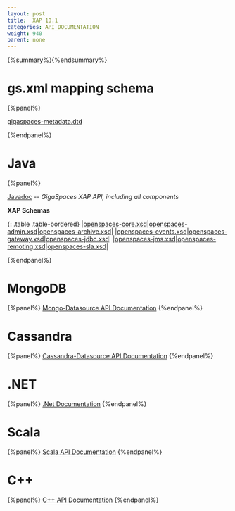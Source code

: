 ```yaml
---
layout: post
title:  XAP 10.1
categories: API_DOCUMENTATION
weight: 940
parent: none
---
```


{%summary%}{%endsummary%}

# gs.xml mapping schema

{%panel%}

[gigaspaces-metadata.dtd](./schema-10.0/gs.html)

{%endpanel%}


# Java

{%panel%}

[Javadoc](http://www.gigaspaces.com/docs/JavaDoc10.1/index.html) -- _GigaSpaces XAP API, including all components_

**XAP Schemas**

{: .table .table-bordered}
|[openspaces-core.xsd](./schema-10.0/core.html)|[openspaces-admin.xsd](./schema-10.0/admin.html)|[openspaces-archive.xsd](./schema-10.0/archive.html)|
|[openspaces-events.xsd](./schema-10.0/events.html)|[openspaces-gateway.xsd](./schema-10.0/gateway.html)|[openspaces-jdbc.xsd](./schema-10.0/jdbc.html)|
|[openspaces-jms.xsd](./schema-10.0/jms.html)|[openspaces-remoting.xsd](./schema-10.0/remoting.html)|[openspaces-sla.xsd](./schema-10.0/sla.html)|

{%endpanel%}

# MongoDB
{%panel%}
[Mongo-Datasource API Documentation](http://www.gigaspaces.com/docs/mongoeds-docs10.1/apidocs/)
{%endpanel%}

# Cassandra
{%panel%}
[Cassandra-Datasource API Documentation](http://www.gigaspaces.com/docs/cassandra-docs10.1/apidocs/)
{%endpanel%}


# .NET
{%panel%}
[.Net Documentation](http://www.gigaspaces.com/docs/dotnetdocs10.1/)
{%endpanel%}

# Scala
{%panel%}
[Scala API Documentation](http://www.gigaspaces.com/docs/scaladocs10.1)
{%endpanel%}

# C++
{%panel%}
[C+\+ API Documentation](http://www.gigaspaces.com/docs/cppdocs10.1/annotated.html)
{%endpanel%}



